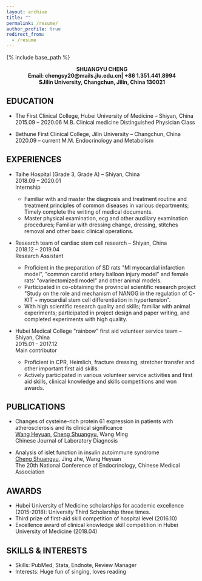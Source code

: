 ```yaml
---
layout: archive
title: ""
permalink: /resume/
author_profile: true
redirect_from:
  - /resume
---
```

{% include base_path %}

<div align="center">
<b>SHUANGYU CHENG</b>
<br><b>Email: chengsy20@mails.jlu.edu.cn|  +86 1.351.441.8994  </b>
<br><b>SJilin University, Changchun, Jilin, China 130021</b>
</div>

## EDUCATION

* The First Clinical College, Hubei University of Medicine – Shiyan, China	2015.09 – 2020.06
M.B.  Clinical medicine 
Distinguished Physician Class

* Bethune First Clinical College, Jilin University – Changchun, China	2020.09 – current
M.M. Endocrinology and Metabolism



## EXPERIENCES
* Taihe Hospital (Grade 3, Grade A) – Shiyan, China                                                       
2018.09 – 2020.01  
Internship
  * Familiar with and master the diagnosis and treatment routine and treatment principles of common diseases in various   departments; Timely complete the writing of medical documents.
  * Master physical examination, ecg and other auxiliary examination procedures; Familiar with dressing change, dressing, stitches removal and other basic clinical operations.
  

* Research team of cardiac stem cell research – Shiyan, China		                                          
2018.12 – 2019.04  
Research Assistant
  * Proficient in the preparation of SD rats "MI myocardial infarction model", "common carotid artery balloon injury model" and female rats’ "ovariectomized model" and other animal models.
  * Participated in co-obtaining the provincial scientific research project "Study on the role and mechanism of NANOG in the regulation of C-KIT + myocardial stem cell differentiation in hypertension".
  * With high scientific research quality and skills; familiar with animal experiments; participated in project design and paper writing, and completed experiments with high quality.

* Hubei Medical College "rainbow" first aid volunteer service team – Shiyan, China	                      
2015.01 – 2017.12  
Main contributor
  * Proficient in CPR, Heimlich, fracture dressing, stretcher transfer and other important first aid skills.
  * Actively participated in various volunteer service activities and first aid skills, clinical knowledge and skills competitions and won awards.


## PUBLICATIONS
*  Changes of cysteine-rich protein 61 expression in patients with atherosclerosis and its clinical significance
<br>  <u>Wang Heyuan</u>, <u>Cheng Shuangyu</u>,  Wang Ming  
Chinese Journal of Laboratory Diagnosis

* Analysis of islet function in insulin autoimmune syndrome
<br>  <u>Cheng Shuangyu</u>, Jing zhe, Wang Heyuan  
The 20th National Conference of Endocrinology, Chinese Medical Association


## AWARDS
* Hubei University of Medicine scholarships for academic excellence (2015-2018): University Third Scholarship three times. 
* Third prize of first-aid skill competition of hospital level (2016.10)
* Excellence award of clinical knowledge skill competition in Hubei University of Medicine (2018.04)


## SKILLS & INTERESTS
*	Skills: PubMed, Stata, Endnote, Review Manager
*	Interests: Huge fun of singing, loves reading 

  
